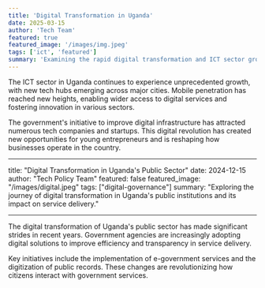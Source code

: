 ```yaml
---
title: 'Digital Transformation in Uganda'
date: 2025-03-15
author: 'Tech Team'
featured: true
featured_image: '/images/img.jpeg'
tags: ['ict', 'featured']
summary: 'Examining the rapid digital transformation and ICT sector growth in Uganda, highlighting key developments and future prospects.'
---
```


The ICT sector in Uganda continues to experience unprecedented growth, with new tech hubs emerging across major cities. Mobile penetration has reached new heights, enabling wider access to digital services and fostering innovation in various sectors.

The government's initiative to improve digital infrastructure has attracted numerous tech companies and startups. This digital revolution has created new opportunities for young entrepreneurs and is reshaping how businesses operate in the country.

---

title: "Digital Transformation in Uganda's Public Sector"
date: 2024-12-15
author: "Tech Policy Team"
featured: false
featured_image: "/images/digital.jpeg"
tags: ["digital-governance"]
summary: "Exploring the journey of digital transformation in Uganda's public institutions and its impact on service delivery."

---

The digital transformation of Uganda's public sector has made significant strides in recent years. Government agencies are increasingly adopting digital solutions to improve efficiency and transparency in service delivery.

Key initiatives include the implementation of e-government services and the digitization of public records. These changes are revolutionizing how citizens interact with government services.
